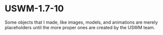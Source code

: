 # USWM-1.7-10

Some objects that I made, like images, models, and animations are merely placeholders until the more proper ones are created by the USWM team.
